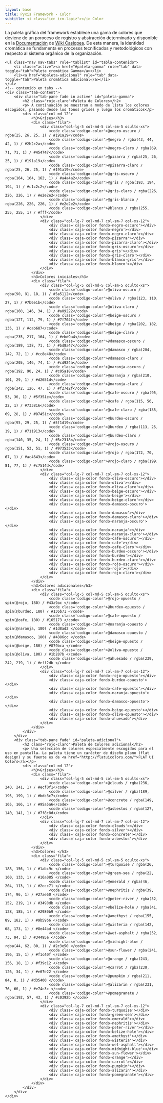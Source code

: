 ```yaml
---
layout: base
title: Pyxis Framework - Color
subtitle: <i class="icn icn-lapiz"></i> Color
---
```


<!--<div class='col-lg-3 col-md-3 oculto-sm oculto-xs'>
<a name='ancla' id='a'></a>
<div class='menu-affix alto-affix'>
<div data-spy="affix" data-offset-top="220">
    <ul>
        <li><a class='xs gris-oscuro gruesa' data-scroll href='#titulo-uno'>Paleta de colores</a></li>
        <li><a class='xs gris-oscuro gruesa' data-scroll href='#titulo-dos'>Grises</a></li>
        <li><a class='xs gris-oscuro gruesa' data-scroll href='#titulo-tres'>Colores</a></li>
        <li><a class='xs gris-oscuro gruesa' data-scroll href='#titulo-cuatro'>Adicionales</a></li>
        <li><a class='xs gris-oscuro gruesa' data-scroll href='#titulo-cinco'>Opuestos</a></li>
    </ul>
</div>
</div>
</div>-->

<div class='col-lg-12 col-md-12 col-sm-12 col-xs-12'>
    <p>La paleta gráfica del framework establece una gama de colores que deviene de un poroceso de registro y abstracción determinado y disponible en la <a href="http://wiki.ead.pucv.cl/index.php/Pyxis_framework:_Experiencia_gr%C3%A1fica_de_una_organizaci%C3%B3n#Paleta_de_colores">Documentación</a> de <a href='http://wiki.ead.pucv.cl/index.php/Casiopea'>Wiki Casiopea</a>. De esta manera, la identidad cromática se fundamenta en procesos tecnificados y metodológicos con respecto al sistema orgánico de la organización.</p>

    <ul class="nav nav-tabs" role="tablist" id="tabla-contenido">
        <li class="active"><a href="#paleta-gamma" role="tab" data-toggle="tab">Paleta cromática Gamma</a></li>
        <li><a href="#paleta-adicional" role="tab" data-toggle="tab">Paleta cromática adicional</a></li>
    </ul>
    <!-- contenido en tabs -->
    <div class="tab-content">
        <div class="tab-pane fade in active" id="paleta-gamma">
            <h2 class="rojo-claro">Paleta de Colores</h2>
            <p> A continuación se muestran a modo de lista los colores escogidos, pasando desde los tonos grises y luego los cromáticos</p>
            <div class='col-md-12'>
                <h3>Grises</h3>
                <div class="fila">
                    <div class="col-lg-5 col-md-5 col-sm-5 oculto-xs">
                        <code class='codigo-color'>@negro-oscuro / rgba(25, 26, 25, 1) / #191a19</code>
                        <code class='codigo-color'>@negro / rgba(43, 44, 42, 1) / #2b2c2a</code>
                        <code class='codigo-color'>@negro-claro / rgba(69, 71, 71, 1) / #454747</code>
                        <code class='codigo-color'>@pizarra / rgba(25, 26, 25, 1) / #191a19</code>
                        <code class='codigo-color'>@pizarra-claro / rgba(25, 26, 25, 1) / #191a19</code>
                        <code class='codigo-color'>@gris-oscuro / rgba(164, 164, 162, 1) / #a4a4a2</code>
                        <code class='codigo-color'>@gris / rgba(193, 194, 194, 1) / #c1c2c2</code>
                        <code class='codigo-color'>@gris-claro / rgba(226, 226, 226, 1) / #e2e2e2</code>
                        <code class='codigo-color'>@gris-blanco / rgba(226, 226, 226, 1) / #e2e2e2</code>
                        <code class='codigo-color'>@blanco / rgba(255, 255, 255, 1) / #fff</code>
                    </div>
                    <div class="col-lg-7 col-md-7 col-sm-7 col-xs-12">
                        <div class='caja-color fondo-negro-oscuro'></div>
                        <div class='caja-color fondo-negro'></div>
                        <div class='caja-color fondo-negro-claro'></div>
                        <div class='caja-color fondo-pizarra'></div>
                        <div class='caja-color fondo-pizarra-claro'></div>
                        <div class='caja-color fondo-gris-oscuro'></div>
                        <div class='caja-color fondo-gris'></div>
                        <div class='caja-color fondo-gris-claro'></div>
                        <div class='caja-color fondo-blanco-gris'></div>
                        <div class='caja-color fondo-blanco'></div>
                    </div>
                </div>
                <h3>Colores iniciales</h3>
                <div class="fila">
                    <div class="col-lg-5 col-md-5 col-sm-5 oculto-xs">
                        <code class='codigo-color'>@oliva-oscuro / rgba(90, 81, 18, 1) / #5a5112</code>
                        <code class='codigo-color'>@oliva / rgba(123, 110, 27, 1) / #7b6e1b</code>
                        <code class='codigo-color'>@oliva-claro / rgba(160, 146, 34, 1) / #a09222</code>
                        <code class='codigo-color'>@beige-oscuro / rgba(127, 112, 79, 1) / #7f704f</code>
                        <code class='codigo-color'>@beige / rgba(202, 182, 135, 1) / #cab687</code>
                        <code class='codigo-color'>@beige-claro / rgba(235, 217, 164, 1) / #ebd9a4</code>
                        <code class='codigo-color'>@damasco-oscuro / rgba(189, 138, 71, 1) / #bd8a47</code>
                        <code class='codigo-color'>@damasco / rgba(204, 142, 72, 1) / #cc8e48</code>
                        <code class='codigo-color'>@damasco-claro / rgba(205, 146, 74, 1) / #cd924a</code>
                        <code class='codigo-color'>@naranja-oscuro / rgba(192, 90, 24, 1) / #c05a18</code>
                        <code class='codigo-color'>@naranja / rgba(210, 101, 29, 1) / #d2651d</code>
                        <code class='codigo-color'>@naranja-claro / rgba(242, 126, 47, 1) / #f27e2f</code>
                        <code class='codigo-color'>@cafe-oscuro / rgba(95, 53, 30, 1) / #5f351e</code>
                        <code class='codigo-color'>@cafe / rgba(115, 56, 22, 1) / #733816</code>
                        <code class='codigo-color'>@cafe-claro / rgba(135, 69, 28, 1) / #87451c</code>
                        <code class='codigo-color'>@burdeo-oscuro / rgba(95, 29, 25, 1) / #5f1d19</code>
                        <code class='codigo-color'>@burdeo / rgba(113, 25, 19, 1) / #711913</code>
                        <code class='codigo-color'>@burdeo-claro / rgba(140, 35, 24, 1) / #8c2318</code>
                        <code class='codigo-color'>@rojo-oscuro / rgba(151, 53, 51, 1) / #973533</code>
                        <code class='codigo-color'>@rojo / rgba(172, 70, 67, 1) / #ac4643</code>
                        <code class='codigo-color'>@rojo-claro / rgba(199, 81, 77, 1) / #c7514d</code>
                    </div>
                    <div class="col-lg-7 col-md-7 col-sm-7 col-xs-12">
                        <div class='caja-color fondo-oliva-oscuro'></div>
                        <div class='caja-color fondo-oliva'></div>
                        <div class='caja-color fondo-oliva-claro'></div>
                        <div class='caja-color fondo-beige-oscuro'></div>
                        <div class='caja-color fondo-beige'></div>
                        <div class='caja-color fondo-beige-claro'></div>
                        <div class='caja-color fondo-damasco-oscuro'></div>
                        <div class='caja-color fondo-damasco'></div>
                        <div class='caja-color fondo-damasco-claro'></div>
                        <div class='caja-color fondo-naranja-oscuro'></div>
                        <div class='caja-color fondo-naranja'></div>
                        <div class='caja-color fondo-naranja-claro'></div>
                        <div class='caja-color fondo-cafe-oscuro'></div>
                        <div class='caja-color fondo-cafe'></div>
                        <div class='caja-color fondo-cafe-claro'></div>
                        <div class='caja-color fondo-burdeo-oscuro'></div>
                        <div class='caja-color fondo-burdeo'></div>
                        <div class='caja-color fondo-burdeo-claro'></div>
                        <div class='caja-color fondo-rojo-oscuro'></div>
                        <div class='caja-color fondo-rojo'></div>
                        <div class='caja-color fondo-rojo-claro'></div>
                    </div>
                </div>
                <h3>Colores adicionales</h3>
                <div class="fila">
                    <div class="col-lg-5 col-md-5 col-sm-5 oculto-xs">
                        <code class='codigo-color'>@rojo-opuesto / spin(@rojo, 180) / #43a9ac </code>
                        <code class='codigo-color'>@burdeo-opuesto / spin(@burdeo, 180) / #136b71 </code>
                        <code class='codigo-color'>@cafe-opuesto / spin(@cafe, 180) / #165173 </code>
                        <code class='codigo-color'>@naranja-opuesto / spin(@naranja, 180) / #1d8ad2 </code>
                        <code class='codigo-color'>@damasco-opuesto / spin(@damasco, 180) / #4886cc </code>
                        <code class='codigo-color'>@beige-opuesto / spin(@beige, 180) / #879bca </code>
                        <code class='codigo-color'>@oliva-opuesto / spin(@oliva, 180) / #1b287b </code>
                        <code class='codigo-color'>@ahuesado / rgba(239, 242, 219, 1) / #eff2db </code>
                    </div>
                    <div class="col-lg-7 col-md-7 col-sm-7 col-xs-12">
                        <div class='caja-color fondo-rojo-opuesto'></div>
                        <div class='caja-color fondo-burdeo-opuesto'></div>
                        <div class='caja-color fondo-cafe-opuesto'></div>
                        <div class='caja-color fondo-naranja-opuesto'></div>
                        <div class='caja-color fondo-damasco-opuesto'></div>
                        <div class='caja-color fondo-beige-opuesto'></div>
                        <div class='caja-color fondo-oliva-opuesto'></div>
                        <div class='caja-color fondo-ahuesado'></div>
                    </div>
                </div>
            </div>
        </div>
        <div class="tab-pane fade" id="paleta-adicional">
            <h2 class="rojo-claro">Paleta de Colores adicional</h2>
            <p> Una selección de colores especialmente escogidos para el uso en pantalla. La paleta tiene un carácter de diseño plano (flat design) y su fuente es de <a href="http://flatuicolors.com/">FLAT UI Colors</a></p>
            <div class='col-md-12'>
                <h3>Grises</h3>
                <div class="fila">
                    <div class="col-lg-5 col-md-5 col-sm-5 oculto-xs">
                        <code class='codigo-color'>@clouds / rgba(236, 240, 241, 1) / #ecf0f1</code>
                        <code class='codigo-color'>@silver / rgba(189, 195, 199, 1) / #bdc3c7</code>
                        <code class='codigo-color'>@concrete / rgba(149, 165, 166, 1) / #95a5a6</code>
                        <code class='codigo-color'>@asbestos / rgba(127, 140, 141, 1) / #7f8c8d</code>
                    </div>
                    <div class="col-lg-7 col-md-7 col-sm-7 col-xs-12">
                        <div class='caja-color fondo-clouds'></div>
                        <div class='caja-color fondo-silver'></div>
                        <div class='caja-color fondo-concrete'></div>
                        <div class='caja-color fondo-asbestos'></div>
                    </div>
                </div>
                <h3>Colores </h3>
                <div class="fila">
                    <div class="col-lg-5 col-md-5 col-sm-5 oculto-xs">
                        <code class='codigo-color'>@turquoise / rgba(26, 188, 156, 1) / #1abc9c </code>
                        <code class='codigo-color'>@green-sea / rgba(22, 160, 133, 1) / #16a085 </code>
                        <code class='codigo-color'>@emerald / rgba(46, 204, 113, 1) / #2ecc71 </code>
                        <code class='codigo-color'>@nephritis / rgba(39, 174, 96, 1) / #27ae60 </code>
                        <code class='codigo-color'>@peter-river / rgba(52, 152, 219, 1) / #3498db </code>
                        <code class='codigo-color'>@belize-hole / rgba(41, 128, 185, 1) / #2980b9 </code>
                        <code class='codigo-color'>@amethyst / rgba(155, 89, 182, 1) / #9b59b6 </code>
                        <code class='codigo-color'>@wisteria / rgba(142, 68, 173, 1) / #8e44ad </code>
                        <code class='codigo-color'>@wet-asphalt / rgba(52, 73, 94, 1) / #34495e </code>
                        <code class='codigo-color'>@midnight-blue / rgba(44, 62, 80, 1) / #2c3e50 </code>
                        <code class='codigo-color'>@sun-flower / rgba(241, 196, 15, 1) / #f1c40f </code>
                        <code class='codigo-color'>@orange / rgba(243, 156, 18, 1) / #f39c12 </code>
                        <code class='codigo-color'>@carrot / rgba(230, 126, 34, 1) / #e67e22 </code>
                        <code class='codigo-color'>@pumpkin / rgba(211, 84, 0, 1) / #d35400 </code>
                        <code class='codigo-color'>@alizarin / rgba(231, 76, 60, 1) / #e74c3c </code>
                        <code class='codigo-color'>@pomegranate / rgba(192, 57, 43, 1) / #c0392b </code>
                    </div>
                    <div class="col-lg-7 col-md-7 col-sm-7 col-xs-12">
                        <div class='caja-color fondo-turquoise'></div>
                        <div class='caja-color fondo-green-sea'></div>
                        <div class='caja-color fondo-emerald'></div>
                        <div class='caja-color fondo-nephritis'></div>
                        <div class='caja-color fondo-peter-river'></div>
                        <div class='caja-color fondo-belize-hole'></div>
                        <div class='caja-color fondo-amethyst'></div>
                        <div class='caja-color fondo-wisteria'></div>
                        <div class='caja-color fondo-wet-asphalt'></div>
                        <div class='caja-color fondo-midnight-blue'></div>
                        <div class='caja-color fondo-sun-flower'></div>
                        <div class='caja-color fondo-orange'></div>
                        <div class='caja-color fondo-carrot'></div>
                        <div class='caja-color fondo-pumpkin'></div>
                        <div class='caja-color fondo-alizarin'></div>
                        <div class='caja-color fondo-pomegranate'></div>
                    </div>
                </div>
            </div>
        </div>
    </div>
</div><!-- fin de pag -->
